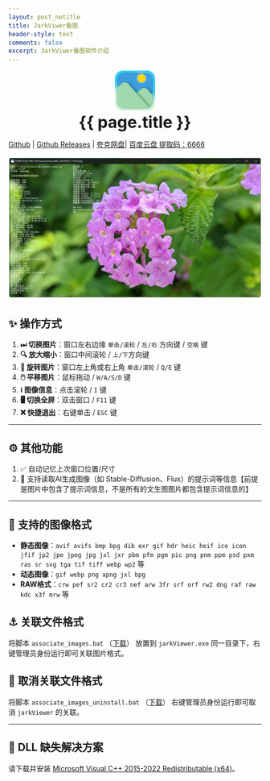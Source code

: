 ```yaml
---
layout: post_notitle
title: JarkViwer看图
header-style: text
comments: false
excerpt: JarkViwer看图软件介绍
---
```


<div align="center">
<img src = "/images/jarkviewer/ico.png" style="height:80px"/>
<br>
<font size="6"><strong>{{ page.title }}</strong></font>
<br>
</div>

[Github](https://github.com/jark006/jarkViewer) |
[Github Releases](https://github.com/jark006/jarkViewer/releases) |
[夸克网盘](https://pan.quark.cn/s/074579d89b47)|
[百度云盘 提取码：6666](https://pan.baidu.com/s/1ka7p__WVw2du3mnOfqWceQ?pwd=6666)

![预览](/images/jarkviewer/preview.png)

## ✨ 操作方式

1. **⏭ 切换图片**：窗口左右边缘 `单击/滚轮` / `左/右` 方向键 / `空格` 键
1. **🔍 放大缩小**：窗口中间滚轮 / `上/下`方向键
1. **🔄 旋转图片**：窗口左上角或右上角 `单击/滚轮` / `Q/E` 键
1. **🖱️ 平移图片**：鼠标拖动 / `W/A/S/D` 键
1. **ℹ️ 图像信息**：点击滚轮 / `I` 键
1. **🖥️ 切换全屏**：双击窗口 / `F11` 键
1. **❌ 快捷退出**：右键单击 / `ESC` 键

---

## ⚙️ 其他功能  

1. ✅ 自动记忆上次窗口位置/尺寸  
2. 📖 支持读取AI生成图像（如 Stable-Diffusion、Flux）的提示词等信息【前提是图片中包含了提示词信息，不是所有的文生图图片都包含提示词信息的】

---

## 📂 支持的图像格式

- **静态图像**：`avif avifs bmp bpg dib exr gif hdr heic heif ico icon jfif jp2 jpe jpeg jpg jxl jxr pbm pfm pgm pic png pnm ppm psd pxm ras sr svg tga tif tiff webp wp2` 等
- **动态图像**：`gif webp png apng jxl bpg`  
- **RAW格式**：`crw pef sr2 cr2 cr3 nef arw 3fr srf orf rw2 dng raf raw kdc x3f mrw` 等  

## ⚓ 关联文件格式

将脚本 `associate_images.bat` （[下载](https://github.com/jark006/jarkViewer/releases/download/v1.22/associate_images.bat)） 放置到 `jarkViewer.exe` 同一目录下，右键管理员身份运行即可关联图片格式。

## 🚫 取消关联文件格式

将脚本 `associate_images_uninstall.bat` （[下载](https://github.com/jark006/jarkViewer/releases/download/v1.22/associate_images_uninstall.bat)） 右键管理员身份运行即可取消 `jarkViewer` 的关联。

---

## 🔧 DLL 缺失解决方案

请下载并安装 [Microsoft Visual C++ 2015-2022 Redistributable (x64)](https://aka.ms/vs/17/release/vc_redist.x64.exe)。
